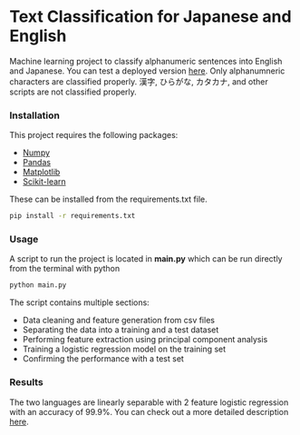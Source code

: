 # Text Classification for Japanese and English
Machine learning project to classify alphanumeric sentences into English and Japanese. You can test a deployed version [here](http://app.tcnunes.com/textclassification/). Only alphanumneric characters are classified properly. 漢字, ひらがな, カタカナ, and other scripts are not classified properly.

### Installation
This project requires the following packages:
- [Numpy](http://www.numpy.org/)
- [Pandas](http://pandas.pydata.org/)
- [Matplotlib](http://matplotlib.org/)
- [Scikit-learn](http://scikit-learn.org/stable/)

These can be installed from the requirements.txt file.

``` bash
pip install -r requirements.txt
```

### Usage 

A script to run the project is located in **main.py** which can be run directly from the terminal with python 
```bash
python main.py
```
The script contains multiple sections:
- Data cleaning and feature generation from csv files
- Separating the data into a training and a test dataset
- Performing feature extraction using principal component analysis
- Training a logistic regression model on the training set
- Confirming the performance with a test set

### Results 

The two languages are linearly separable with 2 feature logistic regression with an accuracy of 99.9%.
You can check out a more detailed description [here](https://info.tcnunes.com/projects/textclassification).


